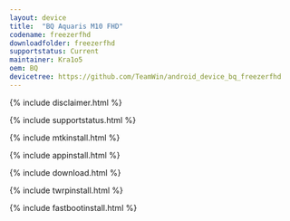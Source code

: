 ```yaml
---
layout: device
title:  "BQ Aquaris M10 FHD"
codename: freezerfhd
downloadfolder: freezerfhd 
supportstatus: Current
maintainer: Kra1o5
oem: BQ
devicetree: https://github.com/TeamWin/android_device_bq_freezerfhd
---
```


{% include disclaimer.html %}

{% include supportstatus.html %}

{% include mtkinstall.html %}

{% include appinstall.html %}

{% include download.html %}

{% include twrpinstall.html %}

{% include fastbootinstall.html %}
